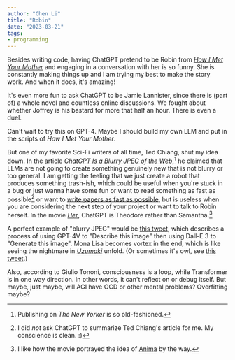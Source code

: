 ```yaml
---
author: "Chen Li"
title: "Robin"
date: "2023-03-21"
tags: 
- programming
---
```


Besides writing code, having ChatGPT pretend to be Robin from [_How I Met Your Mother_](https://en.wikipedia.org/wiki/How_I_Met_Your_Mother) and engaging in a conversation with her is so funny. She is constantly making things up and I am trying my best to make the story work. And when it does, it's amazing!

It's even more fun to ask ChatGPT to be Jamie Lannister, since there is (part of) a whole novel and countless online discussions. We fought about whether Joffrey is his bastard for more that half an hour. There is even a duel.

Can't wait to try this on GPT-4. Maybe I should build my own LLM and put in the scripts of _How I Met Your Mother_.

But one of my favorite Sci-Fi writers of all time, Ted Chiang, shut my idea down. In the article [_ChatGPT Is a Blurry JPEG of the Web_](https://www.newyorker.com/tech/annals-of-technology/chatgpt-is-a-blurry-jpeg-of-the-web),[^1] he claimed that LLMs are not going to create something genuinely new that is not blurry or too general. I am getting the feeling that we just create a robot that produces something trash-ish, which could be useful when you're stuck in a bug or just wanna have some fun or want to read something as fast as possible[^2] or want to [write papers as fast as possible](https://english.elpais.com/science-tech/2023-04-02/one-of-the-worlds-most-cited-scientists-rafael-luque-suspended-without-pay-for-13-years.html), but is useless when you are considering the next step of your project or want to talk to Robin herself. In the movie [_Her_](https://www.imdb.com/title/tt1798709/), ChatGPT is Theodore rather than Samantha.[^3]

A perfect example of "blurry JPEG" would be [this tweet](https://twitter.com/conradgodfrey/status/1712564282167300226), which describes a process of using GPT-4V to "Describe this image" then using Dall-E 3 to "Generate this image". Mona Lisa becomes vortex in the end, which is like seeing the nightmare in [_Uzumaki_](https://en.wikipedia.org/wiki/Uzumaki) unfold. (Or sometimes it's owl, see [this tweet](https://twitter.com/stanislavfort/status/1713603557046276334).)

Also, according to Giulio Tononi, consciousness is a loop, while Transformer is in one way direction. In other words, it can't reflect on or debug itself. But maybe, just maybe, will AGI have OCD or other mental problems? Overfitting maybe?

[^1]: Publishing on _The New Yorker_ is so old-fashioned.
[^2]: I did _not_ ask ChatGPT to summarize Ted Chiang's article for me. My conscience is clean. :)
[^3]: I like how the movie portrayed the idea of [Anima](https://en.wikipedia.org/wiki/Anima_and_animus) by the way.
